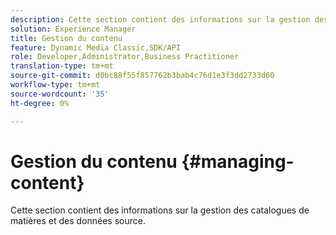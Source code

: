 ```yaml
---
description: Cette section contient des informations sur la gestion des catalogues de matières et des données source.
solution: Experience Manager
title: Gestion du contenu
feature: Dynamic Media Classic,SDK/API
role: Developer,Administrator,Business Practitioner
translation-type: tm+mt
source-git-commit: d0bc88f55f857762b3bab4c76d1e3f3dd2733d60
workflow-type: tm+mt
source-wordcount: '35'
ht-degree: 0%

---
```



# Gestion du contenu {#managing-content}

Cette section contient des informations sur la gestion des catalogues de matières et des données source.

